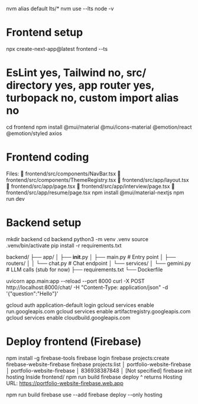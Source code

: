 
nvm alias default lts/*
nvm use --lts
node -v 
# Frontend setup
npx create-next-app@latest frontend --ts
# EsLint yes, Tailwind no, src/ directory yes, app router yes, turbopack no, custom import alias no
cd frontend
npm install @mui/material @mui/icons-material @emotion/react @emotion/styled axios

# Frontend coding
Files:
📂 frontend/src/components/NavBar.tsx
📂 frontend/src/components/ThemeRegistry.tsx
📂 frontend/src/app/layout.tsx
📂 frontend/src/app/page.tsx
📂 frontend/src/app/interview/page.tsx
📂 frontend/src/app/resume/page.tsx
npm install @mui/material-nextjs
npm run dev



# Backend setup
mkdir backend
cd backend
python3 -m venv .venv
source .venv/bin/activate
pip install -r requirements.txt


backend/
├── app/
│   ├── __init__.py
│   ├── main.py         # Entry point
│   ├── routers/
│   │   └── chat.py     # Chat endpoint
│   └── services/
│       └── gemini.py   # LLM calls (stub for now)
├── requirements.txt
└── Dockerfile

uvicorn app.main:app --reload --port 8000
curl -X POST http://localhost:8000/chat/ -H "Content-Type: application/json" -d '{"question":"Hello"}'


gcloud auth application-default login
gcloud services enable run.googleapis.com
gcloud services enable artifactregistry.googleapis.com
gcloud services enable cloudbuild.googleapis.com

# Deploy frontend (Firebase)
npm install -g firebase-tools
firebase login
firebase projects:create firebase-website-firebase
firebase projects:list
│ portfolio-website-firebase │ portfolio-website-firebase    │ 836938387848   │ [Not specified]     firebase init hosting
Inside frontend/
npm run build
firebase deploy
^ returns Hosting URL: https://portfolio-website-firebase.web.app


npm run build
firebase use --add
firebase deploy --only hosting
